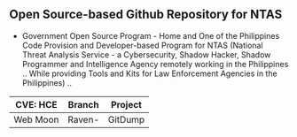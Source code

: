 ## Open Source-based Github Repository for NTAS

* Government Open Source Program - Home and One of the Philippines Code Provision and Developer-based Program for NTAS (National Threat Analysis Service - a Cybersecurity, Shadow Hacker, Shadow Programmer and Intelligence Agency remotely working in the Philippines .. While providing Tools and Kits for Law Enforcement Agencies in the Philippines) ..

| CVE: HCE | Branch | Project |
| -------- | ------ | ------- |
| Web Moon | Raven- | GitDump |
